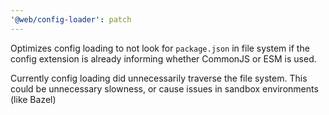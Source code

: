 ```yaml
---
'@web/config-loader': patch
---
```


Optimizes config loading to not look for `package.json` in file system if the
config extension is already informing whether CommonJS or ESM is used.

Currently config loading did unnecessarily traverse the file system. This could
be unnecessary slowness, or cause issues in sandbox environments (like Bazel)
